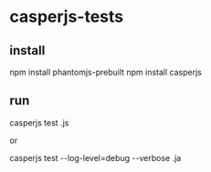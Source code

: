 # casperjs-tests

## install
npm install phantomjs-prebuilt
npm install casperjs

## run
casperjs test <filename>.js

or

casperjs test --log-level=debug --verbose <filename>.ja
